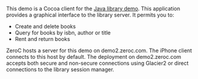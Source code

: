 This demo is a Cocoa client for the [Java library demo](../../../../java/Database/library). This application provides a graphical interface to the library server. It permits you to:

- Create and delete books
- Query for books by isbn, author or title
- Rent and return books

ZeroC hosts a server for this demo on demo2.zeroc.com. The iPhone client connects to this host by default. The deployment on demo2.zeroc.com accepts both secure and non-secure connections using Glacier2 or direct connections to the library session manager.
